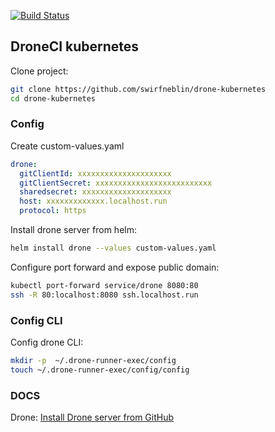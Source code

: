 [![Build Status](https://975258d0047041.localhost.run/api/badges/swirfneblin/drone-k8s/status.svg?ref=refs/heads/main)](https://975258d0047041.localhost.run/swirfneblin/drone-k8s)

 ## DroneCI kubernetes

Clone project:

  ```sh
  git clone https://github.com/swirfneblin/drone-kubernetes
  cd drone-kubernetes
  ```

### Config

Create custom-values.yaml

  ```yaml
  drone:
    gitClientId: xxxxxxxxxxxxxxxxxxxxx
    gitClientSecret: xxxxxxxxxxxxxxxxxxxxxxxxxx
    sharedsecret: xxxxxxxxxxxxxxxxxxxx
    host: xxxxxxxxxxxxx.localhost.run
    protocol: https

  ```

Install drone server from helm:

  ```sh
  helm install drone --values custom-values.yaml
  ```

Configure port forward and expose public domain:

  ```sh
  kubectl port-forward service/drone 8080:80
  ssh -R 80:localhost:8080 ssh.localhost.run
  ```

### Config CLI

Config drone CLI:

  ```sh
  mkdir -p  ~/.drone-runner-exec/config
  touch ~/.drone-runner-exec/config/config
  ```

### DOCS

Drone: [Install Drone server from GitHub](https://docs.drone.io/server/provider/github/)

